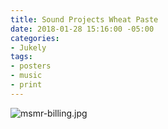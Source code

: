 ```yaml
---
title: Sound Projects Wheat Paste
date: 2018-01-28 15:16:00 -05:00
categories:
- Jukely
tags:
- posters
- music
- print
---
```


![msmr-billing.jpg](/uploads/msmr-billing.jpg)